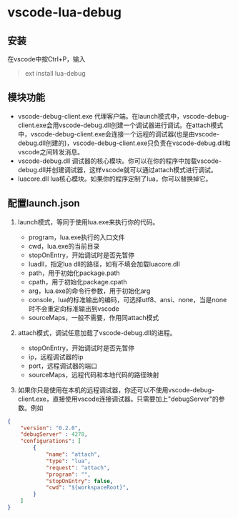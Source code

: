 # vscode-lua-debug

## 安装
在vscode中按Ctrl+P，输入
> ext install lua-debug

## 模块功能
* vscode-debug-client.exe 代理客户端。在launch模式中，vscode-debug-client.exe会用vscode-debug.dll创建一个调试器进行调试。在attach模式中，vscode-debug-client.exe会连接一个远程的调试器(也是由vscode-debug.dll创建的)，vscode-debug-client.exe只负责在vscode-debug.dll和vscode之间转发消息。
* vscode-debug.dll 调试器的核心模块。你可以在你的程序中加载vscode-debug.dll并创建调试器，这样vscode就可以通过attach模式进行调试。
* luacore.dll lua核心模块。如果你的程序定制了lua，你可以替换掉它。

## 配置launch.json

1. launch模式，等同于使用lua.exe来执行你的代码。

    * program，lua.exe执行的入口文件 
    * cwd，lua.exe的当前目录
    * stopOnEntry，开始调试时是否先暂停
    * luadll，指定lua dll的路径，如有不填会加载luacore.dll
    * path，用于初始化package.path
    * cpath，用于初始化package.cpath
    * arg，lua.exe的命令行参数，用于初始化arg
    * console，lua的标准输出的编码，可选择utf8、ansi、none，当是none时不会重定向标准输出到vscode
    * sourceMaps，一般不需要，作用同attach模式

2. attach模式，调试任意加载了vscode-debug.dll的进程。

    * stopOnEntry，开始调试时是否先暂停
    * ip，远程调试器的ip
    * port，远程调试器的端口
    * sourceMaps，远程代码和本地代码的路径映射

3. 如果你只是使用在本机的远程调试器，你还可以不使用vscode-debug-client.exe，直接使用vscode连接调试器。只需要加上"debugServer"的参数。例如

```json
{
    "version": "0.2.0",
    "debugServer" : 4278,
    "configurations": [
        {
            "name": "attach",
            "type": "lua",
            "request": "attach",
            "program": "",
            "stopOnEntry": false,
            "cwd": "${workspaceRoot}",
        }
    ]
}
```
